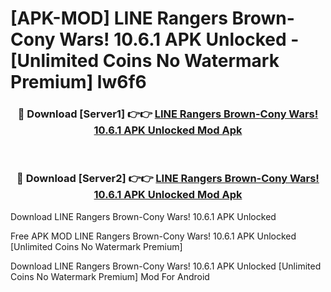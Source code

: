 # [APK-MOD] LINE Rangers  Brown-Cony Wars! 10.6.1 APK Unlocked - [Unlimited Coins No Watermark Premium] lw6f6



<div align="center">
<h3>🔴 Download [Server1] 👉👉 <a href="https://momento.my/?title=LINE_Rangers__Brown-Cony_Wars!_10.6.1_APK_Unlocked">LINE Rangers  Brown-Cony Wars! 10.6.1 APK Unlocked Mod Apk</a></h3><br>

<h3>🔴 Download [Server2] 👉👉 <a href="https://momento.my/?title=LINE_Rangers__Brown-Cony_Wars!_10.6.1_APK_Unlocked">LINE Rangers  Brown-Cony Wars! 10.6.1 APK Unlocked Mod Apk</a></h3>
</div>



Download LINE Rangers  Brown-Cony Wars! 10.6.1 APK Unlocked 

Free APK MOD LINE Rangers  Brown-Cony Wars! 10.6.1 APK Unlocked [Unlimited Coins No Watermark Premium]

Download LINE Rangers  Brown-Cony Wars! 10.6.1 APK Unlocked [Unlimited Coins No Watermark Premium] Mod For Android
